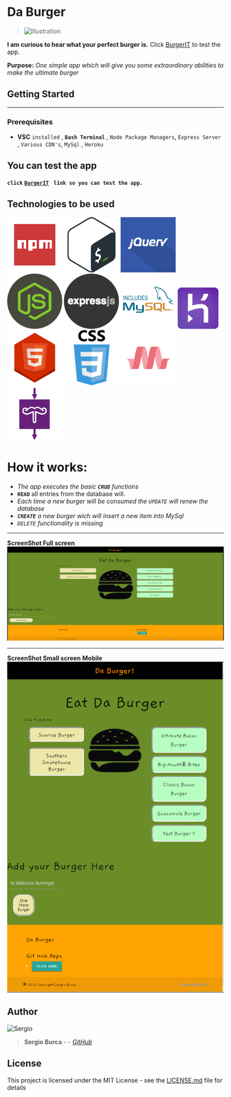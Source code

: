 # Da Burger
> ![Illustration](https://cdn3.iconfinder.com/data/icons/yummicon-pro/100/063_Hamburger-512.png)

**I am curious to hear what your perfect burger is.**
Click  [BurgerIT](https://safe-dawn-71531.herokuapp.com/) to test the app.

**Purpose:** _One simple app which will give you some extraordinary abilities to make the ultimate burger_

## Getting Started
____
> 
### Prerequisites
* **VSC** `installed` , **`Bash Terminal`** , `Node Package Managers`, `Express Server` ,  `Various CDN's`, `MySql` , `Heroku`

## You can test the app 
**`click`** [**`BurgerIT`**](https://safe-dawn-71531.herokuapp.com/) **` link so you can test the app.`** 

## Technologies to be used 

![NPM](public/assets/images/npm2.png) ![_BASH terminal_](public/assets/images/bash.png) ![**jQuery**](public/assets/images/jquery.png) ![**Node.js**](public/assets/images/nodejs.png) ![**Express Server**](public/assets/images/expressjs.png) ![**MySQL & ORM**](public/assets/images/mysql.png) ![**Heroku for deployment**](public/assets/images/heroku.png) ![`HTML`](public/assets/images/html5.png) ![``CSS``](public/assets/images/css.png) ![_`Materialize`_ ](public/assets/images/materialize.png) ![_`Handlebars`_ ](public/assets/images/Handlebars.png)

# **How it works:**

* _The app executes the basic **`CRUD`** functions_ 
* **`READ`** all entries from the database will.
* _Each time a new burger will be *consumed* the `UPDATE` will renew the database_
* _**`CREATE`** a new burger wich will insert a new item into MySql_
* _`DELETE` functionality is missing_

---
**ScreenShot Full screen**
![Illustration](public/assets/images/CaptureApp.PNG)

---

**ScreenShot Small screen**
**Mobile**
![Illustration](public/assets/images/CaptureAppM.PNG)


## Author

![Sergio](https://www.shareicon.net/data/128x128/2016/03/24/738611_people_512x512.png)
> **Sergio Burca** - - [*GitHub*](https://github.com/mecaniser)

## License

This project is licensed under the MIT License - see the [LICENSE.md](LICENSE.md) file for details






